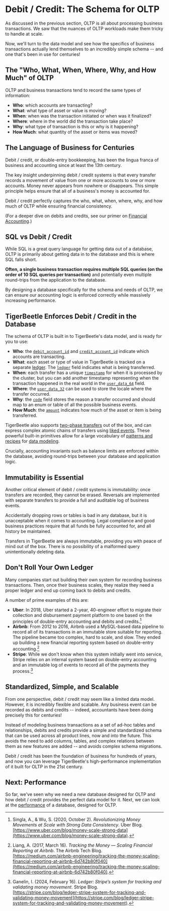 # Debit / Credit: The Schema for OLTP

As discussed in the previous section, OLTP is all about processing business transactions. We saw
that the nuances of OLTP workloads make them tricky to handle at scale.

Now, we'll turn to the data model and see how the specifics of business transactions actually lend
themselves to an incredibly simple schema -- and one that's been in use for centuries!

## The "Who, What, When, Where, Why, and How Much" of OLTP

OLTP and business transactions tend to record the same types of information:

- **Who**: which accounts are transacting?
- **What**: what type of asset or value is moving?
- **When**: when was the transaction initiated or when was it finalized?
- **Where**: where in the world did the transaction take place?
- **Why**: what type of transaction is this or why is it happening?
- **How Much**: what quantity of the asset or items was moved?

## The Language of Business for Centuries

Debit / credit, or double-entry bookkeeping, has been the lingua franca of business and accounting
since at least the 13th century.

The key insight underpinning debit / credit systems is that every transfer records a movement of
value from one or more accounts to one or more accounts. Money never appears from nowhere or
disappears. This simple principle helps ensure that all of a business's money is accounted for.

Debit / credit perfectly captures the who, what, when, where, why, and how much of OLTP while
ensuring financial consistency.

(For a deeper dive on debits and credits, see our primer on
[Financial Accounting](../coding/financial-accounting.md).)

## SQL vs Debit / Credit

While SQL is a great query language for getting data out of a database, OLTP is primarily about
getting data in to the database and this is where SQL falls short.

**Often, a single business transaction requires multiple SQL queries (on the order of 10 SQL queries
per transaction)** and potentially even multiple round-trips from the application to the database.

By designing a database specifically for the schema and needs of OLTP, we can ensure our accounting
logic is enforced correctly while massively increasing performance.

## TigerBeetle Enforces Debit / Credit in the Database

The schema of OLTP is built in to TigerBeetle's data model, and is ready for you to use:

- **Who**: the [`debit_account_id`](../reference/transfer.md#debit_account_id) and
  [`credit_account_id`](../reference/transfer.md#credit_account_id) indicate which accounts are
  transacting.
- **What**: each asset or type of value in TigerBeetle is tracked on a separate
  [ledger](../coding/data-modeling.md#ledgers). The [`ledger`](../reference/transfer.md#ledger)
  field indicates what is being transferred.
- **When**: each transfer has a unique [`timestamp`](../reference/transfer.md#timestamp) for when it
  is processed by the cluster, but you can add another timestamp representing when the transaction
  happened in the real world in the [`user_data_64`](../reference/transfer.md#user_data_64) field.
- **Where**: the [`user_data_32`](../reference/transfer.md#user_data_32) can be used to store the
  locale where the transfer occurred.
- **Why**: the [`code`](../reference/transfer.md#code) field stores the reason a transfer occurred
  and should map to an enum or table of all the possible business events.
- **How Much**: the [`amount`](../reference/transfer.md#amount) indicates how much of the asset or
  item is being transferred.

TigerBeetle also supports [two-phase transfers](../coding/two-phase-transfers.md) out of the box,
and can express complex atomic chains of transfers using
[liked events](../coding/linked-events.md). These powerful built-in primitives allow for a large
vocabulary of [patterns and recipes](../coding/recipes/) for
[data modeling](../coding/data-modeling.md).

Crucially, accounting invariants such as balance limits are enforced within the database, avoiding
round-trips between your database and application logic.

## Immutability is Essential

Another critical element of debit / credit systems is immutability: once transfers are recorded,
they cannot be erased. Reversals are implemented with separate transfers to provide a full and
auditable log of business events.

Accidentally dropping rows or tables is bad in any database, but it is unacceptable when it comes to
accounting. Legal compliance and good business practices require that all funds be fully accounted
for, and all history be maintained.

Transfers in TigerBeetle are always immutable, providing you with peace of mind out of the box.
There is no possibility of a malformed query unintentionally deleting data.

## Don't Roll Your Own Ledger

Many companies start out building their own system for recording business transactions. Then, once
their business scales, they realize they need a proper ledger and end up coming back to debits and
credits.

A number of prime examples of this are:

- **Uber**: In 2018, Uber started a 2-year, 40-engineer effort to migrate their collection and
  disbursement payment platform to one based on the principles of double-entry accounting and debits
  and credits.[^1]
- **Airbnb**: From 2012 to 2016, Airbnb used a MySQL-based data pipeline to record all of its
  transactions in an immutable store suitable for reporting. The pipeline became too complex, hard
  to scale, and slow. They ended up building a new financial reporting system based on double-entry
  accounting.[^2]
- **Stripe**: While we don't know when this system initially went into service, Stripe relies on an
  internal system based on double-entry accounting and an immutable log of events to record all of
  the payments they process.[^3]

[^1]:
    Singla, A., & Wu, S. (2020, October 2). _Revolutionizing Money Movements at Scale with Strong
    Data Consistency_. Uber Blog.
    [https://www.uber.com/blog/money-scale-strong-data](https://www.uber.com/blog/money-scale-strong-data).

[^2]:
    Liang, A. (2017, March 16). _Tracking the Money — Scaling Financial Reporting at Airbnb_. The
    Airbnb Tech Blog.
    [https://medium.com/airbnb-engineering/tracking-the-money-scaling-financial-reporting-at-airbnb-6d742b80f040](https://medium.com/airbnb-engineering/tracking-the-money-scaling-financial-reporting-at-airbnb-6d742b80f040).

[^3]:
    Ganelin, I. (2024, February 16). _Ledger: Stripe’s system for tracking and validating money
    movement_. Stripe Blog.
    [https://stripe.com/blog/ledger-stripe-system-for-tracking-and-validating-money-movement](https://stripe.com/blog/ledger-stripe-system-for-tracking-and-validating-money-movement).

## Standardized, Simple, and Scalable

From one perspective, debit / credit may seem like a limited data model. However, it is incredibly
flexible and scalable. Any business event can be recorded as debits and credits -- indeed,
accountants have been doing precisely this for centuries!

Instead of modeling business transactions as a set of ad-hoc tables and relationships, debits and
credits provide a simple and standardized schema that can be used across all product lines, now and
into the future. This avoids the need to add columns, tables, and complex relations between them as
new features are added -- and avoids complex schema migrations.

Debit / credit has been the foundation of business for hundreds of years, and now you can leverage
TigerBeetle's high-performance implementation of it built for OLTP in the 21st century.

## Next: Performance

So far, we've seen why we need a new database designed for OLTP and how debit / credit provides the
perfect data model for it. Next, we can look at the [performance](./performance.md) of a database,
designed for OLTP.
